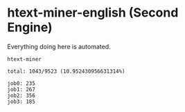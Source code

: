 # htext-miner-english (Second Engine)

Everything doing here is automated.

```
htext-miner

total: 1043/9523 (10.952430956631314%)

job0: 235
job1: 267
job2: 356
job3: 185
```